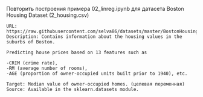 Повторить построения примера 02_linreg.ipynb для датасета 
Boston Housing Dataset (2_housing.csv)

    URL: https://raw.githubusercontent.com/selva86/datasets/master/BostonHousing.csv
    Description: Contains information about the housing values in the suburbs of Boston.

	Predicting house prices based on 13 features such as 
	
	-CRIM (crime rate), 
	-RM (average number of rooms), 
	-AGE (proportion of owner-occupied units built prior to 1940), etc.
	
    Target: Median value of owner-occupied homes. (целевая переменная)
    Source: Available in the sklearn.datasets module.

